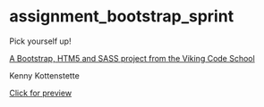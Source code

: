 assignment_bootstrap_sprint
===========================

Pick yourself up!

[A Bootstrap, HTM5 and SASS project from the Viking Code School](http://www.vikingcodeschool.com)


Kenny Kottenstette

<a href="http://htmlpreview.github.io/?https://github.com/kotten1/assignment_bootstrap_sprint/blob/master/index.html">Click for preview</a>
